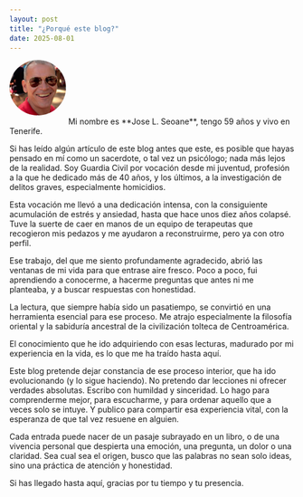 ```yaml
---
layout: post
title: "¿Porqué este blog?"
date: 2025-08-01
---
```

<img src="/assets/images/josel.jpg" alt="Jose L. Seoane" style="width: 100px; border-radius: 50%; margin-bottom: 1rem;">
Mi nombre es **Jose L. Seoane**, tengo 59 años y vivo en Tenerife.

Si has leído algún artículo de este blog antes que este, es posible que hayas pensado en mí como un sacerdote, o tal vez un psicólogo; nada más lejos de la realidad. Soy Guardia Civil por vocación desde mi juventud, profesión a la que he dedicado más de 40 años, y los últimos, a la investigación de delitos graves, especialmente homicidios.

Esta vocación me llevó a una dedicación intensa, con la consiguiente acumulación de estrés y ansiedad, hasta que hace unos diez años colapsé. Tuve la suerte de caer en manos de un equipo de terapeutas que recogieron mis pedazos y me ayudaron a reconstruirme, pero ya con otro perfil.

Ese trabajo, del que me siento profundamente agradecido, abrió las ventanas de mi vida para que entrase aire fresco. Poco a poco, fui aprendiendo a conocerme, a hacerme preguntas que antes ni me planteaba, y a buscar respuestas con honestidad.

La lectura, que siempre había sido un pasatiempo, se convirtió en una herramienta esencial para ese proceso. Me atrajo especialmente la filosofía oriental y la sabiduría ancestral de la civilización tolteca de Centroamérica.

El conocimiento que he ido adquiriendo con esas lecturas, madurado por mi experiencia en la vida, es lo que me ha traído hasta aquí.

Este blog pretende dejar constancia de ese proceso interior, que ha ido evolucionando (y lo sigue haciendo). No pretendo dar lecciones ni ofrecer verdades absolutas. Escribo con humildad y sinceridad. Lo hago para comprenderme mejor, para escucharme, y para ordenar aquello que a veces solo se intuye. Y publico para compartir esa experiencia vital, con la esperanza de que tal vez resuene en alguien.

Cada entrada puede nacer de un pasaje subrayado en un libro, o de una vivencia personal que despierta una emoción, una pregunta, un dolor o una claridad. Sea cual sea el origen, busco que las palabras no sean solo ideas, sino una práctica de atención y honestidad.

Si has llegado hasta aquí, gracias por tu tiempo y tu presencia.
